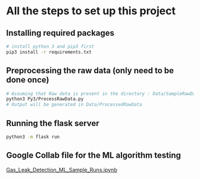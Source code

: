 # All the steps to set up this project

## Installing required packages

```bash
# install python 3 and pip3 first
pip3 install -r requirements.txt
```

## Preprocessing the raw data (only need to be done once)

```bash
# Assuming that Raw data is present in the directory : Data/SampleRawData
python3 Py3/ProcessRawData.py
# Output will be generated in Data/ProcessedRawData
```

## Running the flask server

```bash
python3 -m flask run
```

## Google Collab file for the ML algorithm testing
[Gas_Leak_Detection_ML_Sample_Runs.ipynb](Gas_Leak_Detection_ML_Sample_Runs.ipynb)